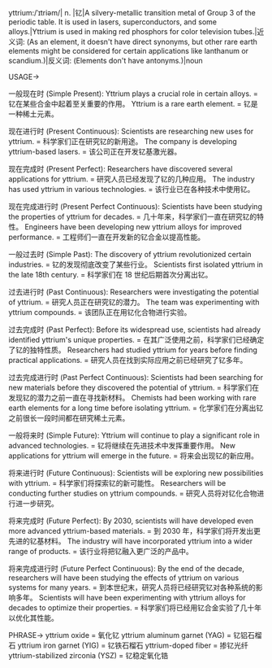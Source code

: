 yttrium:/ˈɪtriəm/| n. |钇|A silvery-metallic transition metal of Group 3 of the periodic table. It is used in lasers, superconductors, and some alloys.|Yttrium is used in making red phosphors for color television tubes.|近义词: (As an element, it doesn't have direct synonyms, but other rare earth elements might be considered for certain applications like lanthanum or scandium.)|反义词: (Elements don't have antonyms.)|noun

USAGE->

一般现在时 (Simple Present):
Yttrium plays a crucial role in certain alloys. = 钇在某些合金中起着至关重要的作用。
Yttrium is a rare earth element. = 钇是一种稀土元素。

现在进行时 (Present Continuous):
Scientists are researching new uses for yttrium. = 科学家们正在研究钇的新用途。
The company is developing yttrium-based lasers. = 该公司正在开发钇基激光器。

现在完成时 (Present Perfect):
Researchers have discovered several applications for yttrium. = 研究人员已经发现了钇的几种应用。
The industry has used yttrium in various technologies. = 该行业已在各种技术中使用钇。

现在完成进行时 (Present Perfect Continuous):
Scientists have been studying the properties of yttrium for decades. = 几十年来，科学家们一直在研究钇的特性。
Engineers have been developing new yttrium alloys for improved performance. = 工程师们一直在开发新的钇合金以提高性能。

一般过去时 (Simple Past):
The discovery of yttrium revolutionized certain industries. = 钇的发现彻底改变了某些行业。
Scientists first isolated yttrium in the late 18th century. = 科学家们在 18 世纪后期首次分离出钇。

过去进行时 (Past Continuous):
Researchers were investigating the potential of yttrium. = 研究人员正在研究钇的潜力。
The team was experimenting with yttrium compounds. = 该团队正在用钇化合物进行实验。

过去完成时 (Past Perfect):
Before its widespread use, scientists had already identified yttrium's unique properties. = 在其广泛使用之前，科学家们已经确定了钇的独特性质。
Researchers had studied yttrium for years before finding practical applications. = 研究人员在找到实际应用之前已经研究了钇多年。

过去完成进行时 (Past Perfect Continuous):
Scientists had been searching for new materials before they discovered the potential of yttrium. = 科学家们在发现钇的潜力之前一直在寻找新材料。
Chemists had been working with rare earth elements for a long time before isolating yttrium. = 化学家们在分离出钇之前很长一段时间都在研究稀土元素。

一般将来时 (Simple Future):
Yttrium will continue to play a significant role in advanced technologies. = 钇将继续在先进技术中发挥重要作用。
New applications for yttrium will emerge in the future. = 将来会出现钇的新应用。


将来进行时 (Future Continuous):
Scientists will be exploring new possibilities with yttrium. = 科学家们将探索钇的新可能性。
Researchers will be conducting further studies on yttrium compounds. = 研究人员将对钇化合物进行进一步研究。


将来完成时 (Future Perfect):
By 2030, scientists will have developed even more advanced yttrium-based materials. = 到 2030 年，科学家们将开发出更先进的钇基材料。
The industry will have incorporated yttrium into a wider range of products. = 该行业将把钇融入更广泛的产品中。

将来完成进行时 (Future Perfect Continuous):
By the end of the decade, researchers will have been studying the effects of yttrium on various systems for many years. = 到本世纪末，研究人员将已经研究钇对各种系统的影响多年。
Scientists will have been experimenting with yttrium alloys for decades to optimize their properties. = 科学家们将已经用钇合金实验了几十年以优化其性能。

PHRASE->
yttrium oxide = 氧化钇
yttrium aluminum garnet (YAG) = 钇铝石榴石
yttrium iron garnet (YIG) = 钇铁石榴石
yttrium-doped fiber = 掺钇光纤
yttrium-stabilized zirconia (YSZ) = 钇稳定氧化锆
